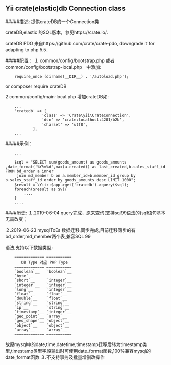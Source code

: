 ## Yii crate(elastic)db Connection class

#####描述:
提供crateDB的一个Connection类

creteDB,elastic 的SQL版本，参见https://crate.io/．

crateDB PDO 来自https://github.com/crate/crate-pdo, downgrade it for adapting to  php 5.5．

#####配置：
１ common/config/bootstrap.php 或者　common/config/bootstrap-local.php　中添加:

        require_once (dirname(__DIR__) . '/autoload.php');
   or
   composer require crateDB
        
 2 common/config/main-local.php 增加crateDB如:
        
        ...
        'cratedb' => [
                    'class' => 'Crate\yii\CrateConnection',
                    'dsn' => 'crate:localhost:4201/b2b',
                    'charset' => 'utf8',
                ],
        ...
#####示例：

        ...

        $sql = "SELECT sum(goods_amount) as goods_amounts ,date_format('%Y%m%d',max(a.created)) as last_created,b.sales_staff_id  FROM bd_order a inner
         join md_member b on a.member_id=b.member_id group by b.sales_staff_id order by goods_amounts desc LIMIT 1000";
        $result = \Yii::$app->get('cratedb')->query($sql);
        foreach($result as $v){
            ....
        }
        ....
 
####历史:
１.2019-06-04 query完成，原来查询(支持sql99语法的)sql语句基本无需改变；

２.2019-06-23 mysqlToEs 数据迁移,同步完成,目前迁移同步的有bd_order,md_member两个表,兼容SQL 99

语法,支持以下数据类型:

        ============= ===========
           DB Type 对应 PHP Type
        ============= ===========
        `boolean`__   `boolean`__
        `byte`__
        `short`__     `integer`__
        `integer`__   `integer`__
        `long`__      `integer`__
        `float`__     `float`__
        `double`__    `float`__
        `string`__    `string`__
        `ip`__        `string`__
        `timestamp`__ `integer`__
        `geo_point`__ `array`__
        `geo_shape`__ `object`__
        `object`__    `object`__
        `array`__     `array`__
        ============= ===========
  
  故原mysql中的date,time,datetime,timestamp迁移后转为timestamp类型,timestamp类型字段输出时可使用date_format函数,100%兼容mysql的
  date_format函数
３.不支持事务及批量增删改操作

  